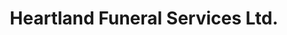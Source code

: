 ---
title: "Heartland Funeral Services Ltd."
url: /olds/heartland-funeral-services-ltd/
shop: Bestattungen
---